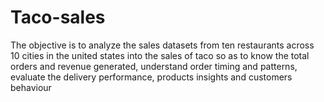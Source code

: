 # Taco-sales
The objective is to analyze the sales datasets from ten restaurants across 10 cities in the united states into the sales of taco so as to know the total orders and revenue generated, understand order timing and patterns, evaluate the delivery performance, products insights and customers behaviour
